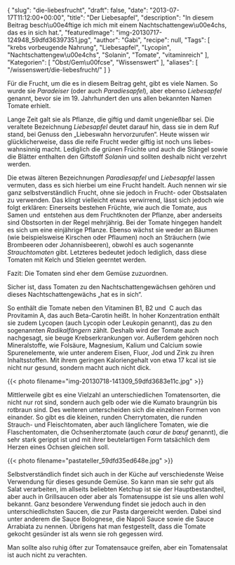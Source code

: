 {
    "slug": "die-liebesfrucht",
    "draft": false,
    "date": "2013-07-17T11:12:00+00:00",
    "title": "Der Liebesapfel",
    "description": "In diesem Beitrag besch\u00e4ftige ich mich mit einem Nachtschattengew\u00e4chs, das es in sich hat.",
    "featuredImage": "img-20130717-124948_59dfd36397351.jpg",
    "author": "Gabi",
    "recipe": null,
    "Tags": [
        "krebs vorbeugende Nahrung",
        "Liebesapfel",
        "Lycopin",
        "Nachtschattengew\u00e4chs",
        "Solanin",
        "Tomate",
        "vitaminreich"
    ],
    "Kategorien": [
        "Obst\/Gem\u00fcse",
        "Wissenswert"
    ],
    "aliases": [
        "\/wissenswert\/die-liebesfrucht\/"
    ]
}

Für die Frucht, um die es in diesem Beitrag geht, gibt es viele Namen. So wurde sie _Paradeiser_ (oder auch _Paradiesapfel_), aber ebenso _Liebesapfel_ genannt, bevor sie im 19. Jahrhundert den uns allen bekannten Namen Tomate erhielt.

Lange Zeit galt sie als Pflanze, die giftig und damit ungenießbar sei. Die veraltete Bezeichnung _Liebesapfel_ deutet darauf hin, dass sie in dem Ruf stand, bei Genuss den „Liebeswahn hervorzurufen“. Heute wissen wir glücklicherweise, dass die reife Frucht weder giftig ist noch uns liebes-wahnsinnig macht. Lediglich die grünen Früchte und auch die Stängel sowie die Blätter enthalten den Giftstoff _Solanin_ und sollten deshalb nicht verzehrt werden.

Die etwas älteren Bezeichnungen _Paradiesapfel_ und _Liebesapfel_ lassen vermuten, dass es sich hierbei um eine Frucht handelt. Auch nennen wir sie ganz selbstverständlich Frucht, ohne sie jedoch in Frucht- oder Obstsalaten zu verwenden. Das klingt vielleicht etwas verwirrend, lässt sich jedoch wie folgt erklären: Einerseits bestehen Früchte, wie auch die Tomate, aus Samen und  entstehen aus dem Fruchtknoten der Pflanze, aber anderseits sind Obstsorten in der Regel mehrjährig. Bei der Tomate hingegen handelt es sich um eine einjährige Pflanze. Ebenso wächst sie weder an Bäumen (wie beispielsweise Kirschen oder Pflaumen) noch an Sträuchern (wie Brombeeren oder Johannisbeeren), obwohl es auch sogenannte _Strauchtomaten_ gibt. Letzteres bedeutet jedoch lediglich, dass diese Tomaten mit Kelch und Stielen geerntet werden.

Fazit: Die Tomaten sind eher dem Gemüse zuzuordnen.

Sicher ist, dass Tomaten zu den Nachtschattengewächsen gehören und dieses Nachtschattengewächs „hat es in sich“.

So enthält die Tomate neben den Vitaminen B1, B2 und  C auch das Provitamin A, das auch Beta-Carotin heißt. In hoher Konzentration enthält sie zudem Lycopen (auch Lycopin oder Leukopin genannt), das zu den sogenannten _Radikalfängern_ zählt. Deshalb wird der Tomate auch nachgesagt, sie beuge Krebserkrankungen vor. Außerdem gehören noch Mineralstoffe, wie Folsäure, Magnesium, Kalium und Calcium sowie Spurenelemente, wie unter anderem Eisen, Fluor, Jod und Zink zu ihren Inhaltsstoffen. Mit ihrem geringen Kaloriengehalt von etwa 17 kcal ist sie nicht nur gesund, sondern macht auch nicht dick.

{{< photo filename="img-20130718-141309_59dfd3683e11c.jpg" >}}

Mittlerweile gibt es eine Vielzahl an unterschiedlichen Tomatensorten, die nicht nur rot sind, sondern auch gelb oder wie die Kumato braungrün bis rotbraun sind. Des weiteren unterscheiden sich die einzelnen Formen von einander. So gibt es die kleinen, runden Cherrytomaten, die runden Strauch- und Fleischtomaten, aber auch länglichere Tomaten, wie die Flaschentomaten, die Ochsenherztomate (auch _cœur de bœuf_ genannt), die sehr stark gerippt ist und mit ihrer beutelartigen Form tatsächlich dem Herzen eines Ochsen gleichen soll.

{{< photo filename="pastateller_59dfd35ed648e.jpg" >}}

Selbstverständlich findet sich auch in der Küche auf verschiedenste Weise Verwendung für dieses gesunde Gemüse. So kann man sie sehr gut als Salat verarbeiten, im allseits beliebten Ketchup ist sie der Hauptbestandteil, aber auch in Grillsaucen oder aber als Tomatensuppe ist sie uns allen wohl bekannt. Ganz besondere Verwendung findet sie jedoch auch in den unterschiedlichsten Saucen, die zur Pasta dargereicht werden. Dabei sind unter anderem die Sauce Bolognese, die Napoli Sauce sowie die Sauce Arrabiata zu nennen. Übrigens hat man festgestellt, dass die Tomate gekocht gesünder ist als wenn sie roh gegessen wird.

Man sollte also ruhig öfter zur Tomatensauce greifen, aber ein Tomatensalat ist auch nicht zu verachten.